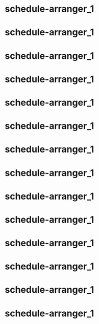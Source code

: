 # schedule-arranger_1
# schedule-arranger_1
# schedule-arranger_1
# schedule-arranger_1
# schedule-arranger_1
# schedule-arranger_1
# schedule-arranger_1
# schedule-arranger_1
# schedule-arranger_1
# schedule-arranger_1
# schedule-arranger_1
# schedule-arranger_1
# schedule-arranger_1
# schedule-arranger_1
